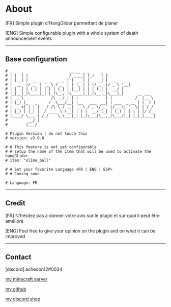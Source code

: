 # About

[FR] Simple plugin d'HangGlider permettant de planer

[ENG] Simple configurable plugin with a whole system of death announcement events

-----------------

## Base configuration

    # _    _                    _____ _ _     _
    # | |  | |                  / ____| (_)   | |
    # | |__| | __ _ _ __   __ _| |  __| |_  __| | ___ _ __
    # |  __  |/ _` | '_ \ / _` | | |_ | | |/ _` |/ _ \ '__|
    # | |  | | (_| | | | | (_| | |__| | | | (_| |  __/ |
    # |_|__|_|\__,_|_| |_|\__, |\_____|_|_|\__,_|\___|_|      __ ___
    # |  _ \            /\ __/ | | |            | |          /_ |__ \
    # | |_) |_   _     /  \___/__| |__   ___  __| | ___  _ __ | |  ) |
    # |  _ <| | | |   / /\ \ / __| '_ \ / _ \/ _` |/ _ \| '_ \| | / /
    # | |_) | |_| |  / ____ \ (__| | | |  __/ (_| | (_) | | | | |/ /_
    # |____/ \__, | /_/    \_\___|_| |_|\___|\__,_|\___/|_| |_|_|____|
    #         __/ |
    #        |___/

    # Plugin Version | do not touch this
    # version: v2.0.0

    # # This feature is not yet configurable
    # # setup the name of the item that will be used to activate the hangGlider
    # item: "slime_ball"

    # # Set your favorite Language <FR | ENG | ESP>
    # # Coming soon

    # Language: FR

-----------------

## Credit

[FR] N'hésitez pas à donner votre avis sur le plugin et sur quoi il peut être amélioré

[ENG] Feel free to give your opinion on the plugin and on what it can be improved

-----------------

## Contact

[discord] achedon12#0034

[my minecraft server](https://discord.gg/gmEyCzUJg2)

[my github](https://github.com/leoderoin)

[my discord shop](https://discord.gg/Mnc6SMr9zB)